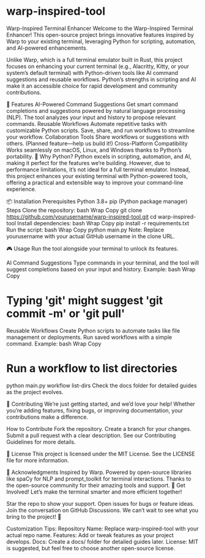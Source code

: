 # warp-inspired-tool

Warp-Inspired Terminal Enhancer
Welcome to the Warp-Inspired Terminal Enhancer! This open-source project brings innovative features inspired by Warp to your existing terminal, leveraging Python for scripting, automation, and AI-powered enhancements.

Unlike Warp, which is a full terminal emulator built in Rust, this project focuses on enhancing your current terminal (e.g., Alacritty, Kitty, or your system’s default terminal) with Python-driven tools like AI command suggestions and reusable workflows. Python’s strengths in scripting and AI make it an accessible choice for rapid development and community contributions.

🚀 Features
AI-Powered Command Suggestions
Get smart command completions and suggestions powered by natural language processing (NLP). The tool analyzes your input and history to propose relevant commands.
Reusable Workflows
Automate repetitive tasks with customizable Python scripts. Save, share, and run workflows to streamline your workflow.
Collaboration Tools
Share workflows or suggestions with others. (Planned feature—help us build it!)
Cross-Platform Compatibility
Works seamlessly on macOS, Linux, and Windows thanks to Python’s portability.
🐍 Why Python?
Python excels in scripting, automation, and AI, making it perfect for the features we’re building. However, due to performance limitations, it’s not ideal for a full terminal emulator. Instead, this project enhances your existing terminal with Python-powered tools, offering a practical and extensible way to improve your command-line experience.

📦 Installation
Prerequisites
Python 3.8+
pip (Python package manager)
Steps
Clone the repository:
bash
Wrap
Copy
git clone https://github.com/yourusername/warp-inspired-tool.git
cd warp-inspired-tool
Install dependencies:
bash
Wrap
Copy
pip install -r requirements.txt
Run the script:
bash
Wrap
Copy
python main.py
Note: Replace yourusername with your actual GitHub username in the clone URL.

🎮 Usage
Run the tool alongside your terminal to unlock its features.

AI Command Suggestions
Type commands in your terminal, and the tool will suggest completions based on your input and history.
Example:
bash
Wrap
Copy
# Typing 'git' might suggest 'git commit -m' or 'git pull'
Reusable Workflows
Create Python scripts to automate tasks like file management or deployments.
Run saved workflows with a simple command.
Example:
bash
Wrap
Copy
# Run a workflow to list directories
python main.py workflow list-dirs
Check the docs folder for detailed guides as the project evolves.

🤝 Contributing
We’re just getting started, and we’d love your help! Whether you’re adding features, fixing bugs, or improving documentation, your contributions make a difference.

How to Contribute
Fork the repository.
Create a branch for your changes.
Submit a pull request with a clear description.
See our Contributing Guidelines for more details.

📄 License
This project is licensed under the MIT License. See the LICENSE file for more information.

🙏 Acknowledgments
Inspired by Warp.
Powered by open-source libraries like spaCy for NLP and prompt_toolkit for terminal interactions.
Thanks to the open-source community for their amazing tools and support.
🌟 Get Involved!
Let’s make the terminal smarter and more efficient together!

Star the repo to show your support.
Open issues for bugs or feature ideas.
Join the conversation on GitHub Discussions.
We can’t wait to see what you bring to the project! 🚀

Customization Tips:
Repository Name: Replace warp-inspired-tool with your actual repo name.
Features: Add or tweak features as your project develops.
Docs: Create a docs/ folder for detailed guides later.
License: MIT is suggested, but feel free to choose another open-source license.
